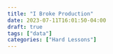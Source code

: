 ```yaml
---
title: "I Broke Production"
date: 2023-07-11T16:01:50-04:00
draft: true
tags: ["data"]
categories: ["Hard Lessons"]
---
```




